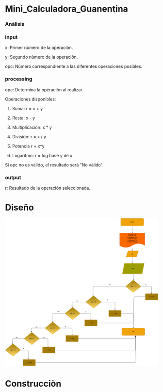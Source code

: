 # Mini_Calculadora_Guanentina


### Anàlisis

### input
x: Primer nùmero de la operaciòn.

y: Segundo nùmero de la operaciòn.

opc: Nùmero correspondiente a las diferentes operaciones posibles.

### processing 

opc: Determina la operaciòn al realizar.

Operaciones disponibles:

1) Suma: r = x + y

2) Resta: x - y

3) Multiplicaciòn: x * y

4) Divisiòn: r = x / y

5) Potencia r = x^y

6) Logaritmo: r = log base y de x

Si opc no es vàlido, el resultado serà "No vàlido".


### output 
r: Resultado de la operaciòn seleccionada.

# Diseño
![Diagrama de flujo](diagrama.png "Diagrama de flujo")
 
# Construcciòn
 